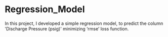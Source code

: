 # Regression_Model


In this project, I developed a simple regression model, to predict the column 'Discharge Pressure (psig)' minimizing ‘rmse’ loss function. 
